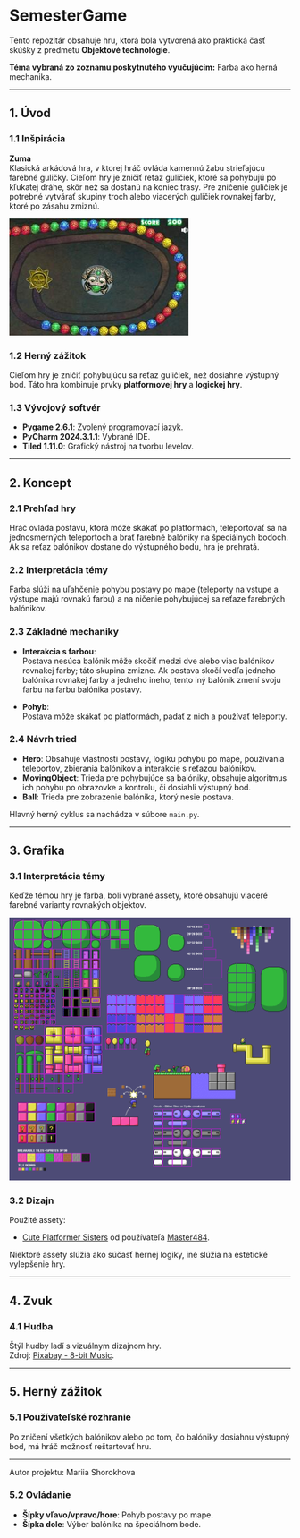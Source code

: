# SemesterGame

Tento repozitár obsahuje hru, ktorá bola vytvorená ako praktická časť skúšky z predmetu **Objektové technológie**.

**Téma vybraná zo zoznamu poskytnutého vyučujúcim:** Farba ako herná mechanika.

---

## 1. Úvod

### 1.1 Inšpirácia

**Zuma**  
Klasická arkádová hra, v ktorej hráč ovláda kamennú žabu strieľajúcu farebné guličky. Cieľom hry je zničiť reťaz guličiek, ktoré sa pohybujú po kľukatej dráhe, skôr než sa dostanú na koniec trasy. Pre zničenie guličiek je potrebné vytvárať skupiny troch alebo viacerých guličiek rovnakej farby, ktoré po zásahu zmiznú.

<img src="https://github.com/Wilkwarin/SemesterGame/blob/main/readme_zuma.jpg" max-width="600" />

### 1.2 Herný zážitok

Cieľom hry je zničiť pohybujúcu sa reťaz guličiek, než dosiahne výstupný bod. Táto hra kombinuje prvky **platformovej hry** a **logickej hry**.

### 1.3 Vývojový softvér

- **Pygame 2.6.1**: Zvolený programovací jazyk.  
- **PyCharm 2024.3.1.1**: Vybrané IDE.  
- **Tiled 1.11.0**: Grafický nástroj na tvorbu levelov.

---

## 2. Koncept

### 2.1 Prehľad hry

Hráč ovláda postavu, ktorá môže skákať po platformách, teleportovať sa na jednosmerných teleportoch a brať farebné balóniky na špeciálnych bodoch. Ak sa reťaz balónikov dostane do výstupného bodu, hra je prehratá.

### 2.2 Interpretácia témy

Farba slúži na uľahčenie pohybu postavy po mape (teleporty na vstupe a výstupe majú rovnakú farbu) a na ničenie pohybujúcej sa reťaze farebných balónikov.

### 2.3 Základné mechaniky

- **Interakcia s farbou**:  
  Postava nesúca balónik môže skočiť medzi dve alebo viac balónikov rovnakej farby; táto skupina zmizne. Ak postava skočí vedľa jedneho balónika rovnakej farby a jedneho ineho, tento iný balónik zmení svoju farbu na farbu balónika postavy.

- **Pohyb**:  
  Postava môže skákať po platformách, padať z nich a používať teleporty.

### 2.4 Návrh tried

- **Hero**: Obsahuje vlastnosti postavy, logiku pohybu po mape, používania teleportov, zbierania balónikov a interakcie s reťazou balónikov.
- **MovingObject**: Trieda pre pohybujúce sa balóniky, obsahuje algoritmus ich pohybu po obrazovke a kontrolu, či dosiahli výstupný bod.
- **Ball**: Trieda pre zobrazenie balónika, ktorý nesie postava.

Hlavný herný cyklus sa nachádza v súbore `main.py`.

---

## 3. Grafika

### 3.1 Interpretácia témy

Keďže témou hry je farba, boli vybrané assety, ktoré obsahujú viaceré farebné varianty rovnakých objektov.

<img src="https://github.com/Wilkwarin/SemesterGame/blob/main/readme_level_objects.png" width="600" />

### 3.2 Dizajn

Použité assety:  
- [Cute Platformer Sisters](https://opengameart.org/content/cute-platformer-sisters) od používateľa [Master484](https://opengameart.org/users/master484).

Niektoré assety slúžia ako súčasť hernej logiky, iné slúžia na estetické vylepšenie hry.

---

## 4. Zvuk

### 4.1 Hudba

Štýl hudby ladí s vizuálnym dizajnom hry.  
Zdroj: [Pixabay - 8-bit Music](https://pixabay.com/ru/music/8-bit-music-on-245249/).

---

## 5. Herný zážitok

### 5.1 Používateľské rozhranie

Po zničení všetkých balónikov alebo po tom, čo balóniky dosiahnu výstupný bod, má hráč možnosť reštartovať hru.

---
Autor projektu: Mariia Shorokhova

### 5.2 Ovládanie

- **Šípky vľavo/vpravo/hore**: Pohyb postavy po mape.  
- **Šípka dole**: Výber balónika na špeciálnom bode.

